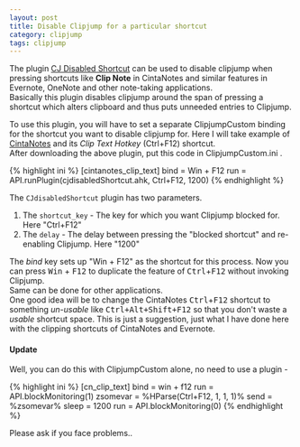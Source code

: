 ```yaml
---
layout: post
title: Disable Clipjump for a particular shortcut
category: clipjump
tags: clipjump
---
```


The plugin [CJ Disabled Shortcut](http://clipjump.sourceforge.net/downloads/plugins/cjdisabledShortcut.ahk) can be used to disable clipjump when pressing shortcuts like **Clip 
Note** in CintaNotes and similar features in Evernote, OneNote and other note-taking applications.  
Basically this plugin disables clipjump around the span of pressing a shortcut which alters clipboard and thus puts unneeded entries to Clipjump.  
  
To use this plugin, you will have to set a separate ClipjumpCustom binding for the shortcut you want to disable clipjump for. 
Here I will take example of [CintaNotes](http://cintanotes.com/) and its *Clip Text Hotkey* (Ctrl+F12) shortcut.  
After downloading the above plugin, put this code in ClipjumpCustom.ini .

{% highlight ini %}
[cintanotes_clip_text]
bind = Win + F12
run = API.runPlugin(cjdisabledShortcut.ahk, Ctrl+F12, 1200)
{% endhighlight %}

The `CJdisabledShortcut` plugin has two parameters.  

1. The `shortcut_key` - The key for which you want Clipjump blocked for. Here "Ctrl+F12"
2. The `delay` - The delay between pressing the "blocked shortcut" and re-enabling Clipjump. Here "1200"  
  
The *bind* key sets up "Win + F12" as the shortcut for this process.
Now you can press <kbd>Win</kbd> + <kbd>F12</kbd> to duplicate the feature of <kbd>Ctrl</kbd>+<kbd>F12</kbd> without invoking Clipjump.  
Same can be done for other applications.  
One good idea will be to change the CintaNotes <kbd>Ctrl</kbd>+<kbd>F12</kbd> shortcut to something *un-usable* like <kbd>Ctrl+Alt+Shift+F12</kbd> so that you
don't waste a *usable* shortcut space. This is just a suggestion, just what I have done here with the clipping shortcuts of CintaNotes and Evernote.  
  
#### Update
Well, you can do this with ClipjumpCustom alone, no need to use a plugin -   

{% highlight ini %}
[cn_clip_text]
bind = win + f12
run = API.blockMonitoring(1)
zsomevar = %HParse(Ctrl+F12, 1, 1, 1)%
send = %zsomevar%
sleep = 1200
run = API.blockMonitoring(0)
{% endhighlight %}

Please ask if you face problems.. 